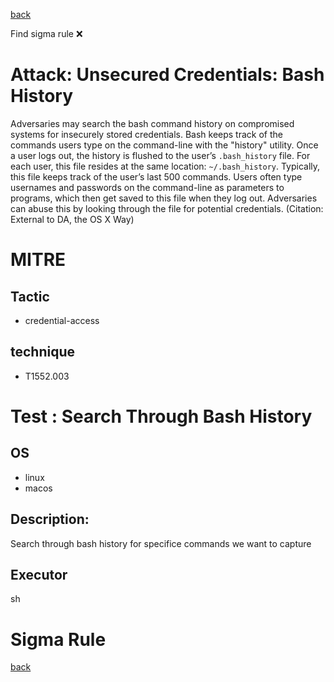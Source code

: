 
[back](../index.md)

Find sigma rule :x: 

# Attack: Unsecured Credentials: Bash History 

Adversaries may search the bash command history on compromised systems for insecurely stored credentials. Bash keeps track of the commands users type on the command-line with the "history" utility. Once a user logs out, the history is flushed to the user’s <code>.bash_history</code> file. For each user, this file resides at the same location: <code>~/.bash_history</code>. Typically, this file keeps track of the user’s last 500 commands. Users often type usernames and passwords on the command-line as parameters to programs, which then get saved to this file when they log out. Adversaries can abuse this by looking through the file for potential credentials. (Citation: External to DA, the OS X Way)

# MITRE
## Tactic
  - credential-access


## technique
  - T1552.003


# Test : Search Through Bash History
## OS
  - linux
  - macos


## Description:
Search through bash history for specifice commands we want to capture


## Executor
sh

# Sigma Rule


[back](../index.md)
